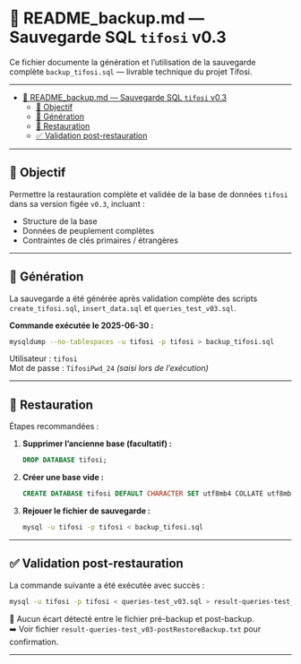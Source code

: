# 💾 README_backup.md — Sauvegarde SQL `tifosi` v0.3

Ce fichier documente la génération et l’utilisation de la sauvegarde complète `backup_tifosi.sql` — livrable technique du projet Tifosi.

---

- [💾 README\_backup.md — Sauvegarde SQL `tifosi` v0.3](#-readme_backupmd--sauvegarde-sql-tifosi-v03)
  - [🎯 Objectif](#-objectif)
  - [🧪 Génération](#-génération)
  - [🔁 Restauration](#-restauration)
  - [✅ Validation post-restauration](#-validation-post-restauration)

---

## 🎯 Objectif

Permettre la restauration complète et validée de la base de données `tifosi` dans sa version figée `v0.3`, incluant :

- Structure de la base
- Données de peuplement complètes
- Contraintes de clés primaires / étrangères

---

## 🧪 Génération

La sauvegarde a été générée après validation complète des scripts `create_tifosi.sql`, `insert_data.sql` et `queries_test_v03.sql`.

**Commande exécutée le 2025-06-30 :**

```bash
mysqldump --no-tablespaces -u tifosi -p tifosi > backup_tifosi.sql
```

Utilisateur : `tifosi`  
Mot de passe : `TifosiPwd_24` _(saisi lors de l’exécution)_

---

## 🔁 Restauration

Étapes recommandées :

1. **Supprimer l’ancienne base (facultatif) :**

    ```sql
    DROP DATABASE tifosi;
    ```

2. **Créer une base vide :**

    ```sql
    CREATE DATABASE tifosi DEFAULT CHARACTER SET utf8mb4 COLLATE utf8mb4_general_ci;
    ```

3. **Rejouer le fichier de sauvegarde :**

    ```bash
    mysql -u tifosi -p tifosi < backup_tifosi.sql
    ```

---

## ✅ Validation post-restauration

La commande suivante a été exécutée avec succès :

```bash
mysql -u tifosi -p tifosi < queries-test_v03.sql > result-queries-test_v03-postRestoreBackup.txt
```

📎 Aucun écart détecté entre le fichier pré-backup et post-backup.  
➡️ Voir fichier `result-queries-test_v03-postRestoreBackup.txt` pour confirmation.

---
